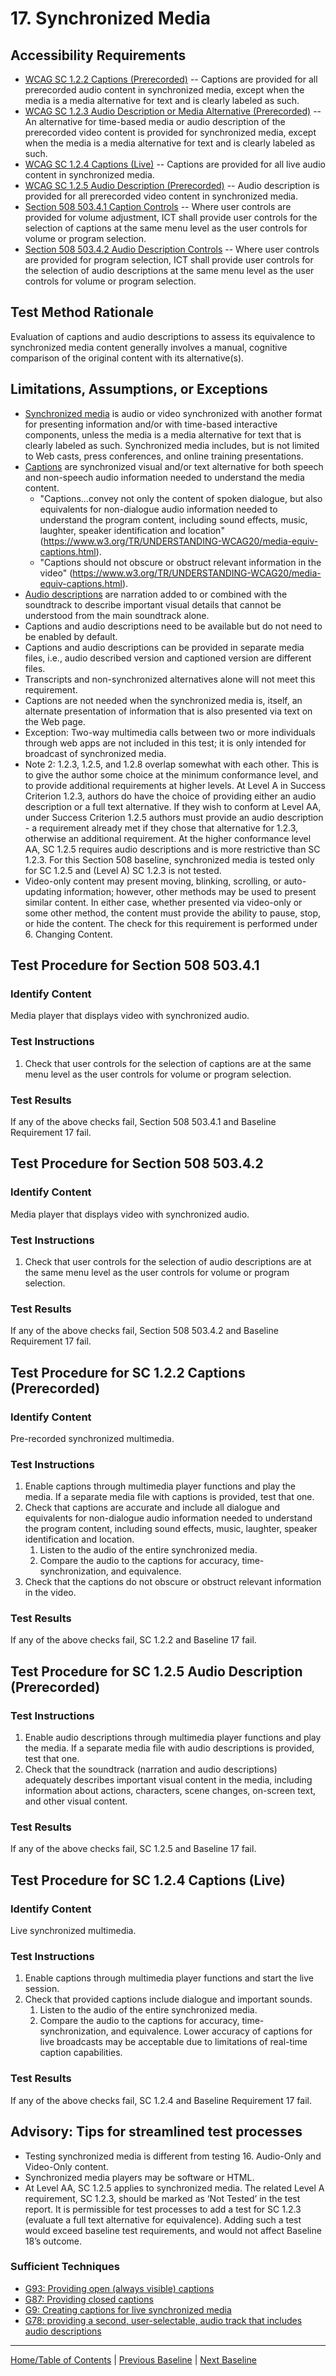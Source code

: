 # 17. Synchronized Media 
## Accessibility Requirements
* [WCAG SC 1.2.2 Captions (Prerecorded)](https://www.w3.org/TR/UNDERSTANDING-WCAG20/media-equiv-captions.html) -- Captions are provided for all prerecorded audio content in synchronized media, except when the media is a media alternative for text and is clearly labeled as such.
* [WCAG SC 1.2.3 Audio Description or Media Alternative (Prerecorded)](https://www.w3.org/TR/UNDERSTANDING-WCAG20/media-equiv-audio-desc.html) -- An alternative for time-based media or audio description of the prerecorded video content is provided for synchronized media, except when the media is a media alternative for text and is clearly labeled as such.
* [WCAG SC 1.2.4 Captions (Live)](https://www.w3.org/TR/UNDERSTANDING-WCAG20/media-equiv-real-time-captions.html) -- Captions are provided for all live audio content in synchronized media.
* [WCAG SC 1.2.5 Audio Description (Prerecorded)](https://www.w3.org/TR/UNDERSTANDING-WCAG20/media-equiv-audio-desc-only.html) -- Audio description is provided for all prerecorded video content in synchronized media.
* [Section 508 503.4.1 Caption Controls](https://www.access-board.gov/guidelines-and-standards/communications-and-it/about-the-ict-refresh/final-rule/text-of-the-standards-and-guidelines#503-applications) -- Where user controls are provided for volume adjustment, ICT shall provide user controls for the selection of captions at the same menu level as the user controls for volume or program selection.
* [Section 508 503.4.2 Audio Description Controls](https://www.access-board.gov/guidelines-and-standards/communications-and-it/about-the-ict-refresh/final-rule/text-of-the-standards-and-guidelines#503-applications) -- Where user controls are provided for program selection, ICT shall provide user controls for the selection of audio descriptions at the same menu level as the user controls for volume or program selection.

## Test Method Rationale
Evaluation of captions and audio descriptions to assess its equivalence to synchronized media content generally involves a manual, cognitive comparison of the original content with its alternative(s).

## Limitations, Assumptions, or Exceptions
* [Synchronized media](https://www.w3.org/TR/UNDERSTANDING-WCAG20/media-equiv-captions.html#synchronizedmediadef) is audio or video synchronized with another format for presenting information and/or with time-based interactive components, unless the media is a media alternative for text that is clearly labeled as such. Synchronized media includes, but is not limited to Web casts, press conferences, and online training presentations.
* [Captions](https://www.w3.org/TR/UNDERSTANDING-WCAG20/media-equiv-captions.html#captionsdef) are synchronized visual and/or text alternative for both speech and non-speech audio information needed to understand the media content.
    * "Captions...convey not only the content of spoken dialogue, but also equivalents for non-dialogue audio information needed to understand the program content, including sound effects, music, laughter, speaker identification and location" (https://www.w3.org/TR/UNDERSTANDING-WCAG20/media-equiv-captions.html).
    * "Captions should not obscure or obstruct relevant information in the video" (https://www.w3.org/TR/UNDERSTANDING-WCAG20/media-equiv-captions.html).
* [Audio descriptions](https://www.w3.org/TR/UNDERSTANDING-WCAG20/media-equiv-audio-desc-only.html#audiodescdef) are narration added to or combined with the soundtrack to describe important visual details that cannot be understood from the main soundtrack alone.
* Captions and audio descriptions need to be available but do not need to be enabled by default.
* Captions and audio descriptions can be provided in separate media files, i.e., audio described version and captioned version are different files.
* Transcripts and non-synchronized alternatives alone will not meet this requirement.
* Captions are not needed when the synchronized media is, itself, an alternate presentation of information that is also presented via text on the Web page.
* Exception: Two-way multimedia calls between two or more individuals through web apps are not included in this test; it is only intended for broadcast of synchronized media.
* Note 2: 1.2.3, 1.2.5, and 1.2.8 overlap somewhat with each other. This is to give the author some choice at the minimum conformance level, and to provide additional requirements at higher levels. At Level A in Success Criterion 1.2.3, authors do have the choice of providing either an audio description or a full text alternative. If they wish to conform at Level AA, under Success Criterion 1.2.5 authors must provide an audio description - a requirement already met if they chose that alternative for 1.2.3, otherwise an additional requirement. At the higher conformance level AA, SC 1.2.5 requires audio descriptions and is more restrictive than SC 1.2.3. For this Section 508 baseline, synchronized media is tested only for SC 1.2.5 and (Level A) SC 1.2.3 is not tested.
* Video-only content may present moving, blinking, scrolling, or auto-updating information; however, other methods may be used to present similar content. In either case, whether presented via video-only or some other method, the content must provide the ability to pause, stop, or hide the content. The check for this requirement is performed under 6. Changing Content.

## Test Procedure for Section 508 503.4.1
### Identify Content
Media player that displays video with synchronized audio.

### Test Instructions
1. Check that user controls for the selection of captions are at the same menu level as the user controls for volume or program selection. 

### Test Results
If any of the above checks fail, Section 508 503.4.1 and Baseline Requirement 17 fail.

## Test Procedure for Section 508 503.4.2
### Identify Content
Media player that displays video with synchronized audio.

### Test Instructions
1. Check that user controls for the selection of audio descriptions are at the same menu level as the user controls for volume or program selection.

### Test Results
If any of the above checks fail, Section 508 503.4.2 and Baseline Requirement 17 fail.

## Test Procedure for SC 1.2.2 Captions (Prerecorded)
### Identify Content
Pre-recorded synchronized multimedia.

### Test Instructions
1. Enable captions through multimedia player functions and play the media. If a separate media file with captions is provided, test that one.
2. Check that captions are accurate and include all dialogue and equivalents for non-dialogue audio information needed to understand the program content, including sound effects, music, laughter, speaker identification and location.
    1. Listen to the audio of the entire synchronized media.
    1. Compare the audio to the captions for accuracy, time-synchronization, and equivalence.
3. Check that the captions do not obscure or obstruct relevant information in the video.

### Test Results
If any of the above checks fail, SC 1.2.2 and Baseline 17 fail.

## Test Procedure for SC 1.2.5 Audio Description (Prerecorded)
### Test Instructions
1. Enable audio descriptions through multimedia player functions and play the media. If a separate media file with audio descriptions is provided, test that one.
2. Check that the soundtrack (narration and audio descriptions) adequately describes important visual content in the media, including information about actions, characters, scene changes, on-screen text, and other visual content.

### Test Results
If any of the above checks fail, SC 1.2.5 and Baseline 17 fail.

## Test Procedure for SC 1.2.4 Captions (Live)
### Identify Content
Live synchronized multimedia.

### Test Instructions
1. Enable captions through multimedia player functions and start the live session.
2. Check that provided captions include dialogue and important sounds.
    1. Listen to the audio of the entire synchronized media.
    1. Compare the audio to the captions for accuracy, time-synchronization, and equivalence. Lower accuracy of captions for live broadcasts may be acceptable due to limitations of real-time caption capabilities.

### Test Results
If any of the above checks fail, SC 1.2.4 and Baseline Requirement 17 fail.

## Advisory: Tips for streamlined test processes
* Testing synchronized media is different from testing 16. Audio-Only and Video-Only content.
* Synchronized media players may be software or HTML.
* At Level AA, SC 1.2.5 applies to synchronized media. The related Level A requirement, SC 1.2.3, should be marked as ‘Not Tested’ in the test report. It is permissible for test processes to add a test for SC 1.2.3 (evaluate a full text alternative for equivalence). Adding such a test would exceed baseline test requirements, and would not affect Baseline 18’s outcome.

### Sufficient Techniques
* [G93: Providing open (always visible) captions](http://www.w3.org/TR/WCAG20-TECHS/G93.html)
* [G87: Providing closed captions](http://www.w3.org/TR/WCAG20-TECHS/G87.html)
* [G9: Creating captions for live synchronized media](http://www.w3.org/TR/WCAG20-TECHS/G9.html)
* [G78: providing a second, user-selectable, audio track that includes audio descriptions](http://www.w3.org/TR/WCAG20-TECHS/G78.html)

----------------------------------------
[Home/Table of Contents](index.md) | [Previous Baseline](16AudioVideo.md) | [Next Baseline](18Stylesheet.md)
